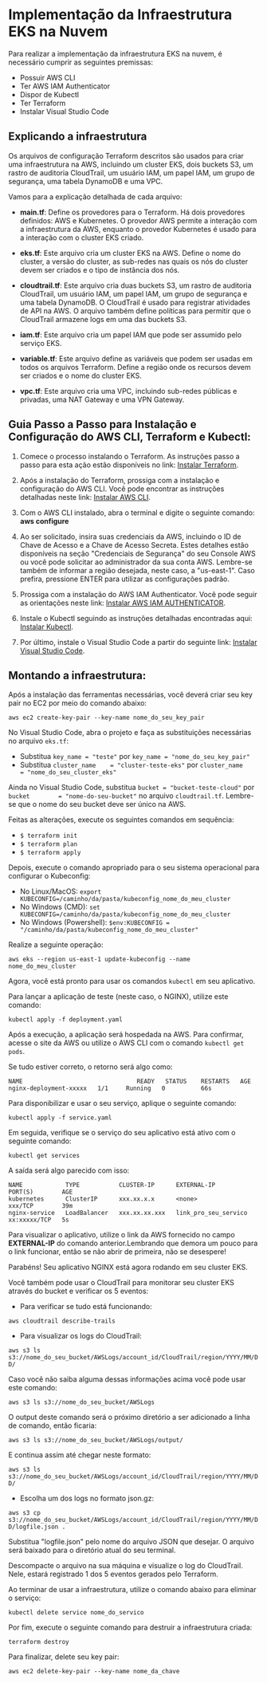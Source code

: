 # Implementação da Infraestrutura EKS na Nuvem

Para realizar a implementação da infraestrutura EKS na nuvem, é necessário cumprir as seguintes premissas:

- Possuir AWS CLI
- Ter AWS IAM Authenticator
- Dispor de Kubectl
- Ter Terraform
- Instalar Visual Studio Code

## Explicando a infraestrutura

Os arquivos de configuração Terraform descritos são usados para criar uma infraestrutura na AWS, incluindo um cluster EKS, dois buckets S3, um rastro de auditoria CloudTrail, um usuário IAM, um papel IAM, um grupo de segurança, uma tabela DynamoDB e uma VPC.

Vamos para a explicação detalhada de cada arquivo:

- **main.tf**: Define os provedores para o Terraform. Há dois provedores definidos: AWS e Kubernetes. O provedor AWS permite a interação com a infraestrutura da AWS, enquanto o provedor Kubernetes é usado para a interação com o cluster EKS criado.

- **eks.tf**: Este arquivo cria um cluster EKS na AWS. Define o nome do cluster, a versão do cluster, as sub-redes nas quais os nós do cluster devem ser criados e o tipo de instância dos nós.

- **cloudtrail.tf**: Este arquivo cria duas buckets S3, um rastro de auditoria CloudTrail, um usuário IAM, um papel IAM, um grupo de segurança e uma tabela DynamoDB. O CloudTrail é usado para registrar atividades de API na AWS. O arquivo também define políticas para permitir que o CloudTrail armazene logs em uma das buckets S3.

- **iam.tf**: Este arquivo cria um papel IAM que pode ser assumido pelo serviço EKS.

- **variable.tf**: Este arquivo define as variáveis que podem ser usadas em todos os arquivos Terraform. Define a região onde os recursos devem ser criados e o nome do cluster EKS.

- **vpc.tf**: Este arquivo cria uma VPC, incluindo sub-redes públicas e privadas, uma NAT Gateway e uma VPN Gateway.

## Guia Passo a Passo para Instalação e Configuração do AWS CLI, Terraform e Kubectl:

1. Comece o processo instalando o Terraform. As instruções passo a passo para esta ação estão disponíveis no link: [Instalar Terraform](https://learn.hashicorp.com/tutorials/terraform/install-cli).

2. Após a instalação do Terraform, prossiga com a instalação e configuração do AWS CLI. Você pode encontrar as instruções detalhadas neste link: [Instalar AWS CLI](https://aws.amazon.com/cli/).

3. Com o AWS CLI instalado, abra o terminal e digite o seguinte comando: **aws configure**

4. Ao ser solicitado, insira suas credenciais da AWS, incluindo o ID de Chave de Acesso e a Chave de Acesso Secreta. Estes detalhes estão disponíveis na seção "Credenciais de Segurança" do seu Console AWS ou você pode solicitar ao administrador da sua conta AWS. Lembre-se também de informar a região desejada, neste caso, a "us-east-1". Caso prefira, pressione ENTER para utilizar as configurações padrão.

5. Prossiga com a instalação do AWS IAM Authenticator. Você pode seguir as orientações neste link: [Instalar AWS IAM AUTHENTICATOR](https://docs.aws.amazon.com/eks/latest/userguide/install-aws-iam-authenticator.html).

6. Instale o Kubectl seguindo as instruções detalhadas encontradas aqui: [Instalar Kubectl](https://kubernetes.io/docs/tasks/tools/install-kubectl/).

7. Por último, instale o Visual Studio Code a partir do seguinte link: [Instalar Visual Studio Code](https://code.visualstudio.com/download).

## Montando a infraestrutura:

Após a instalação das ferramentas necessárias, você deverá criar seu key pair no EC2 por meio do comando abaixo:

`aws ec2 create-key-pair --key-name nome_do_seu_key_pair`

No Visual Studio Code, abra o projeto e faça as substituições necessárias no arquivo `eks.tf`:

- Substitua `key_name = "teste"` por `key_name = "nome_do_seu_key_pair"`
- Substitua `cluster_name    = "cluster-teste-eks"` por `cluster_name    = "nome_do_seu_cluster_eks"`

Ainda no Visual Studio Code, substitua `bucket = "bucket-teste-cloud"` por `bucket        = "nome-do-seu-bucket"` no arquivo `cloudtrail.tf`. Lembre-se que o nome do seu bucket deve ser único na AWS.

Feitas as alterações, execute os seguintes comandos em sequência:

- `$ terraform init`
- `$ terraform plan`
- `$ terraform apply`

Depois, execute o comando apropriado para o seu sistema operacional para configurar o Kubeconfig:

- No Linux/MacOS: `export KUBECONFIG=/caminho/da/pasta/kubeconfig_nome_do_meu_cluster`
- No Windows (CMD): `set KUBECONFIG=/caminho/da/pasta/kubeconfig_nome_do_meu_cluster`
- No Windows (Powershell): `$env:KUBECONFIG = "/caminho/da/pasta/kubeconfig_nome_do_meu_cluster"`

Realize a seguinte operação:

`aws eks --region us-east-1 update-kubeconfig --name nome_do_meu_cluster`

Agora, você está pronto para usar os comandos `kubectl` em seu aplicativo.

Para lançar a aplicação de teste (neste caso, o NGINX), utilize este comando:

`kubectl apply -f deployment.yaml`

Após a execução, a aplicação será hospedada na AWS. Para confirmar, acesse o site da AWS ou utilize o AWS CLI com o comando `kubectl get pods`.

Se tudo estiver correto, o retorno será algo como:
```
NAME                                READY   STATUS    RESTARTS   AGE
nginx-deployment-xxxxx   1/1     Running   0          66s
```
Para disponibilizar e usar o seu serviço, aplique o seguinte comando:

`kubectl apply -f service.yaml`

Em seguida, verifique se o serviço do seu aplicativo está ativo com o seguinte comando:

`kubectl get services`

A saída será algo parecido com isso:
```
NAME            TYPE           CLUSTER-IP      EXTERNAL-IP      PORT(S)        AGE
kubernetes      ClusterIP      xxx.xx.x.x      <none>           xxx/TCP        39m
nginx-service   LoadBalancer   xxx.xx.xx.xxx   link_pro_seu_servico  xx:xxxxx/TCP   5s
```
Para visualizar o aplicativo, utilize o link da AWS fornecido no campo **EXTERNAL-IP** do comando anterior.Lembrando que demora um pouco para o link funcionar, então se não abrir de primeira, não se desespere!

Parabéns! Seu aplicativo NGINX está agora rodando em seu cluster EKS.

Você também pode usar o CloudTrail para monitorar seu cluster EKS através do bucket e verificar os 5 eventos:

- Para verificar se tudo está funcionando:

`aws cloudtrail describe-trails`

- Para visualizar os logs do CloudTrail:

`aws s3 ls s3://nome_do_seu_bucket/AWSLogs/account_id/CloudTrail/region/YYYY/MM/DD/`

Caso você não saiba alguma dessas informações acima você pode usar este comando:

`aws s3 ls s3://nome_do_seu_bucket/AWSLogs`

O output deste comando será o próximo diretório a ser adicionado a linha de comando, então ficaria:

`aws s3 ls s3://nome_do_seu_bucket/AWSLogs/output/`

E continua assim até chegar neste formato:

`aws s3 ls s3://nome_do_seu_bucket/AWSLogs/account_id/CloudTrail/region/YYYY/MM/DD/`

- Escolha um dos logs no formato json.gz:

`aws s3 cp s3://nome_do_seu_bucket/AWSLogs/account_id/CloudTrail/region/YYYY/MM/DD/logfile.json .`

Substitua "logfile.json" pelo nome do arquivo JSON que desejar. O arquivo será baixado para o diretório atual do seu terminal.

Descompacte o arquivo na sua máquina e visualize o log do CloudTrail. Nele, estará registrado 1 dos 5 eventos gerados pelo Terraform.

Ao terminar de usar a infraestrutura, utilize o comando abaixo para eliminar o serviço:

`kubectl delete service nome_do_servico`

Por fim, execute o seguinte comando para destruir a infraestrutura criada:

`terraform destroy`

Para finalizar, delete seu key pair:

`aws ec2 delete-key-pair --key-name nome_da_chave`
